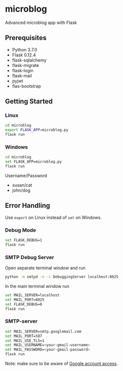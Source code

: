 # microblog
Advanced microblog app with Flask

## Prerequisites
* Python 3.7.0
* Flask 0.12.4
* flask-sqlalchemy
* flask-migrate
* flask-login
* flask-mail
* pyjwt
* flas-bootstrap

## Getting Started
### Linux
```bash
cd microblog
export FLASK_APP=microblog.py
flask run
```

### Windows
```bash
cd microblog
set FLASK_APP=microblog.py
flask run
```

Username/Password
* susan/cat
* john/dog

## Error Handling
Use `export` on Linux instead of `set` on Windows.

### Debug Mode
```bash
set FLASK_DEBUG=1
flask run
```

### SMTP Debug Server
Open separate terminal window and run
```bash
python -m smtpd -n -c DebuggingServer localhost:8025
```

In the main terminal window run
```bash
set MAIL_SERVER=localhost
set MAIL_PORT=8025
set FLASK_DEBUG=0
flask run
```

### SMTP-server
```bash
set MAIL_SERVER=smtp.googlemail.com
set MAIL_PORT=587
set MAIL_USE_TLS=1
set MAIL_USERNAME=<your-gmail-username>
set MAIL_PASSWORD=<your-gmail-password>
flask run
```

Note: make sure to be aware of [Google account access](https://support.google.com/accounts/answer/6010255?hl=en).
